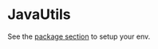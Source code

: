 # JavaUtils

See the [package section](https://github.com/RakSrinaNa/JavaUtils/packages) to setup your env.

